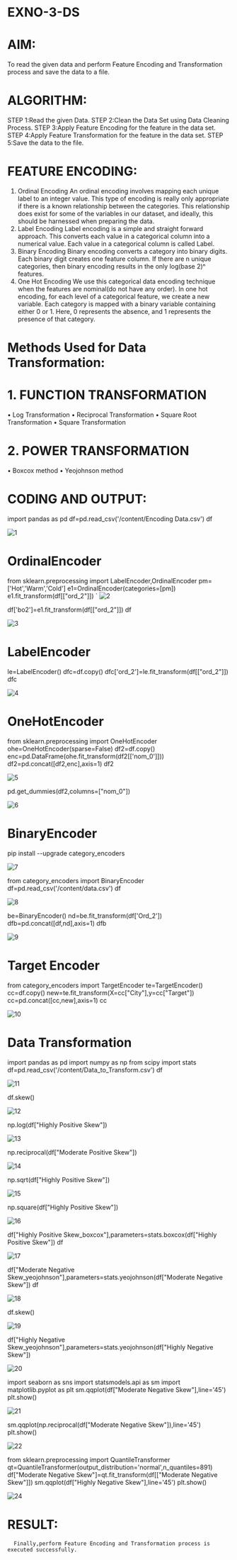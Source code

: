 # EXNO-3-DS

# AIM:
To read the given data and perform Feature Encoding and Transformation process and save the data to a file.

# ALGORITHM:
STEP 1:Read the given Data.
STEP 2:Clean the Data Set using Data Cleaning Process.
STEP 3:Apply Feature Encoding for the feature in the data set.
STEP 4:Apply Feature Transformation for the feature in the data set.
STEP 5:Save the data to the file.

# FEATURE ENCODING:
1. Ordinal Encoding
An ordinal encoding involves mapping each unique label to an integer value. This type of encoding is really only appropriate if there is a known relationship between the categories. This relationship does exist for some of the variables in our dataset, and ideally, this should be harnessed when preparing the data.
2. Label Encoding
Label encoding is a simple and straight forward approach. This converts each value in a categorical column into a numerical value. Each value in a categorical column is called Label.
3. Binary Encoding
Binary encoding converts a category into binary digits. Each binary digit creates one feature column. If there are n unique categories, then binary encoding results in the only log(base 2)ⁿ features.
4. One Hot Encoding
We use this categorical data encoding technique when the features are nominal(do not have any order). In one hot encoding, for each level of a categorical feature, we create a new variable. Each category is mapped with a binary variable containing either 0 or 1. Here, 0 represents the absence, and 1 represents the presence of that category.

# Methods Used for Data Transformation:
  # 1. FUNCTION TRANSFORMATION
• Log Transformation
• Reciprocal Transformation
• Square Root Transformation
• Square Transformation
  # 2. POWER TRANSFORMATION
• Boxcox method
• Yeojohnson method

# CODING AND OUTPUT:

import pandas as pd
df=pd.read_csv('/content/Encoding Data.csv')
df

![1](https://github.com/chgeethika/EXNO-3-DS/assets/142209368/9ba44dd5-4788-42e1-9535-466f9e61328d)
# OrdinalEncoder

from sklearn.preprocessing import LabelEncoder,OrdinalEncoder
pm=['Hot','Warm','Cold']
e1=OrdinalEncoder(categories=[pm])
e1.fit_transform(df[["ord_2"]])
`
![2](https://github.com/chgeethika/EXNO-3-DS/assets/142209368/065f15eb-f821-45a8-a235-900aa9043f89)

df['bo2']=e1.fit_transform(df[["ord_2"]])
df

![3](https://github.com/chgeethika/EXNO-3-DS/assets/142209368/11717fbf-5df6-4e58-ae7a-0a911cd7b8d9)
# LabelEncoder

le=LabelEncoder()
dfc=df.copy()
dfc['ord_2']=le.fit_transform(df[["ord_2"]])
dfc

![4](https://github.com/chgeethika/EXNO-3-DS/assets/142209368/08bfaf7f-0334-4c7f-8c36-1f9e1bc2ef91)
# OneHotEncoder

from sklearn.preprocessing import OneHotEncoder
ohe=OneHotEncoder(sparse=False)
df2=df.copy()
enc=pd.DataFrame(ohe.fit_transform(df2[['nom_0']]))
df2=pd.concat([df2,enc],axis=1)
df2

![5](https://github.com/chgeethika/EXNO-3-DS/assets/142209368/1efa0cd0-a6be-4678-8e1c-db27ef989712)

pd.get_dummies(df2,columns=["nom_0"])

![6](https://github.com/chgeethika/EXNO-3-DS/assets/142209368/a84369ac-98ba-4018-9cb0-06381bd69796)
# BinaryEncoder

pip install --upgrade category_encoders

![7](https://github.com/chgeethika/EXNO-3-DS/assets/142209368/d928a16f-05a5-4c2b-b62c-be60b164f1d1)

from category_encoders import BinaryEncoder
df=pd.read_csv('/content/data.csv')
df

![8](https://github.com/chgeethika/EXNO-3-DS/assets/142209368/10d820e3-d836-4c02-99de-93739b5e62c3)

be=BinaryEncoder()
nd=be.fit_transform(df['Ord_2'])
dfb=pd.concat([df,nd],axis=1)
dfb

![9](https://github.com/chgeethika/EXNO-3-DS/assets/142209368/2f25e266-1fa8-4596-8a48-9604e0058a5a)
# Target Encoder

from category_encoders import TargetEncoder
te=TargetEncoder()
cc=df.copy()
new=te.fit_transform(X=cc["City"],y=cc["Target"])
cc=pd.concat([cc,new],axis=1)
cc

![10](https://github.com/chgeethika/EXNO-3-DS/assets/142209368/f0961ea6-d2d3-4ca5-9736-48adca400346)
# Data Transformation

import pandas as pd
import numpy as np
from scipy import stats
df=pd.read_csv('/content/Data_to_Transform.csv')
df

![11](https://github.com/chgeethika/EXNO-3-DS/assets/142209368/1e2cab6e-0310-490f-bfb2-d5298a4ae22d)

df.skew()

![12](https://github.com/chgeethika/EXNO-3-DS/assets/142209368/5a0e0204-b9a4-4e30-a945-73dfabfa3237)

np.log(df["Highly Positive Skew"])

![13](https://github.com/chgeethika/EXNO-3-DS/assets/142209368/b720cc16-4fe5-4bde-b3a7-d3d959381d6b)

np.reciprocal(df["Moderate Positive Skew"])

![14](https://github.com/chgeethika/EXNO-3-DS/assets/142209368/3c838503-07d7-4a1e-b0bf-f9ea2f063093)


np.sqrt(df["Highly Positive Skew"])

![15](https://github.com/chgeethika/EXNO-3-DS/assets/142209368/ab4cee66-802a-4367-bde4-6ce122e8e57d)


np.square(df["Highly Positive Skew"])

![16](https://github.com/chgeethika/EXNO-3-DS/assets/142209368/6788dcfb-b1cc-4611-8d9a-dba35c6e0554)


df["Highly Positive Skew_boxcox"],parameters=stats.boxcox(df["Highly Positive Skew"])
df

![17](https://github.com/chgeethika/EXNO-3-DS/assets/142209368/6dcefcd2-2285-429d-bcdf-87d72b57ce9a)

df["Moderate Negative Skew_yeojohnson"],parameters=stats.yeojohnson(df["Moderate Negative Skew"])
df

![18](https://github.com/chgeethika/EXNO-3-DS/assets/142209368/92a5f023-6c24-42fa-9670-d5ba017d7e45)


df.skew()

![19](https://github.com/chgeethika/EXNO-3-DS/assets/142209368/e2fbdf97-257e-424d-9e8f-1c6364d08fc5)


df["Highly Negative Skew_yeojohnson"],parameters=stats.yeojohnson(df["Highly Negative Skew"])

![20](https://github.com/chgeethika/EXNO-3-DS/assets/142209368/d6191ad7-12ce-407b-a516-8b88065bba6e)


import seaborn as sns
import statsmodels.api as sm
import matplotlib.pyplot as plt
sm.qqplot(df["Moderate Negative Skew"],line='45')
plt.show()

![21](https://github.com/chgeethika/EXNO-3-DS/assets/142209368/54176218-5940-4a95-b720-a44d1fd60e63)

sm.qqplot(np.reciprocal(df["Moderate Negative Skew"]),line='45')
plt.show()

![22](https://github.com/chgeethika/EXNO-3-DS/assets/142209368/d7ebfd01-454f-4347-81de-e72a8c3c06eb)


from sklearn.preprocessing import QuantileTransformer
qt=QuantileTransformer(output_distribution='normal',n_quantiles=891)
df["Moderate Negative Skew"]=qt.fit_transform(df[["Moderate Negative Skew"]])
sm.qqplot(df["Highly Negative Skew"],line='45')
plt.show()

![24](https://github.com/chgeethika/EXNO-3-DS/assets/142209368/f7443531-3456-4018-8b84-09d1d506d7ca)

# RESULT:
      Finally,perform Feature Encoding and Transformation process is executed successfully.
